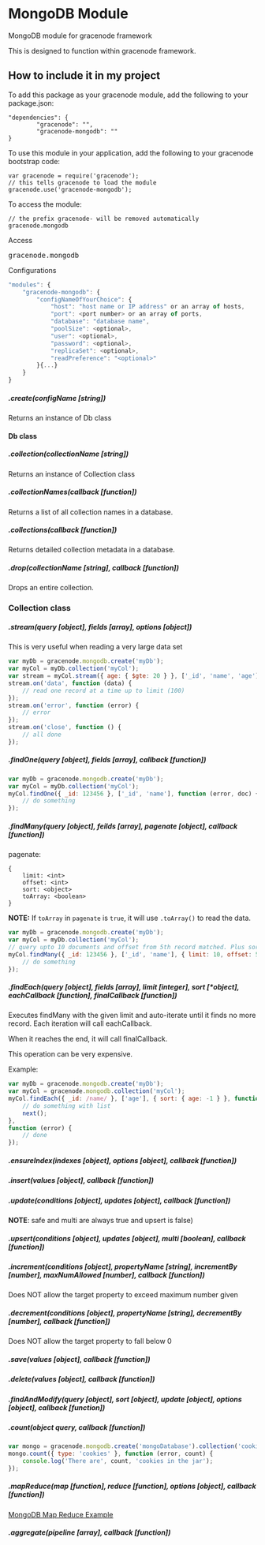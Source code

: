 # MongoDB Module

MongoDB module for gracenode framework

This is designed to function within gracenode framework.

## How to include it in my project

To add this package as your gracenode module, add the following to your package.json:

```
"dependencies": {
        "gracenode": "",
        "gracenode-mongodb": ""
}
```

To use this module in your application, add the following to your gracenode bootstrap code:

```
var gracenode = require('gracenode');
// this tells gracenode to load the module
gracenode.use('gracenode-mongodb');
```

To access the module:

```
// the prefix gracenode- will be removed automatically
gracenode.mongodb
```


Access
<pre>
gracenode.mongodb
</pre>

Configurations
```javascript
"modules": {
	"gracenode-mongodb": {
		"configNameOfYourChoice": {
			"host": "host name or IP address" or an array of hosts,
			"port": <port number> or an array of ports,
			"database": "database name",
			"poolSize": <optional>,
			"user": <optional>,
			"password": <optional>,
			"replicaSet": <optional>,
			"readPreference": "<optional>"
		}{...}
	}
}
```

##### .create(configName [string])

Returns an instance of Db class

#### Db class

##### .collection(collectionName [string])

Returns an instance of Collection class

##### .collectionNames(callback [function])

Returns a list of all collection names in a database.

##### .collections(callback [function])

Returns detailed collection metadata in a database.

##### .drop(collectionName [string], callback [function])

Drops an entire collection.

### Collection class

##### .stream(query [object], fields [array], options [object])

This is very useful when reading a very large data set

```javascript
var myDb = gracenode.mongodb.create('myDb');
var myCol = myDb.collection('myCol');
var stream = myCol.stream({ age: { $gte: 20 } }, ['_id', 'name', 'age'], { limit: 100 });
stream.on('data', function (data) {
	// read one record at a time up to limit (100)
});
stream.on('error', function (error) {
	// error
});
stream.on('close', function () {
	// all done
});
```

##### .findOne(query [object], fields [array], callback [function])

```javascript
var myDb = gracenode.mongodb.create('myDb');
var myCol = myDb.collection('myCol');
myCol.findOne({ _id: 123456 }, ['_id', 'name'], function (error, doc) {
	// do something
});
```

##### .findMany(query [object], feilds [array], pagenate [object], callback [function])

pagenate:

```
{
	limit: <int>
	offset: <int>
	sort: <object>
	toArray: <boolean>
}
```

**NOTE:** If `toArray` in `pagenate` is `true`, it will use `.toArray()` to read the data.

```javascript
var myDb = gracenode.mongodb.create('myDb');
var myCol = myDb.collection('myCol');
// query upto 10 documents and offset from 5th record matched. Plus sort the records by 'age'
myCol.findMany({ _id: 123456 }, ['_id', 'name'], { limit: 10, offset: 5, sort: { age: -1 } }, function (error, doc) {
	// do something
});
```

##### .findEach(query [object], fields [array], limit [integer], sort [*object], eachCallback [function], finalCallback [function])

Executes findMany with the given limit and auto-iterate until it finds no more record. Each iteration will call eachCallback.

When it reaches the end, it will call finalCallback.

This operation can be very expensive.

Example:

```javascript
var myDb = gracenode.mongodb.create('myDb');
var myCol = gracenode.mongodb.collection('myCol');
myCol.findEach({ _id: /name/ }, ['age'], { sort: { age: -1 } }, function (list, next) {
	// do something with list
	next();
},
function (error) {
	// done
});
```

##### .ensureIndex(indexes [object], options [object], callback [function])

##### .insert(values [object], callback [function])

##### .update(conditions [object], updates [object], callback [function])

**NOTE**: safe and multi are always true and upsert is false)

##### .upsert(conditions [object], updates [object], multi [boolean], callback [function])

##### .increment(conditions [object], propertyName [string], incrementBy [number], maxNumAllowed [number], callback [function])

Does NOT allow the target property to exceed maximum number given

##### .decrement(conditions [object], propertyName [string], decrementBy [number], callback [function])

Does NOT allow the target property to fall below 0

##### .save(values [object], callback [function])

##### .delete(values [object], callback [function])

##### .findAndModify(query [object], sort [object], update [object], options [object], callback [function])

##### .count(object query, callback [function])

```javascript
var mongo = gracenode.mongodb.create('mongoDatabase').collection('cookieJar');
mongo.count({ type: 'cookies' }, function (error, count) {
	console.log('There are', count, 'cookies in the jar');
});
```

##### .mapReduce(map [function], reduce [function], options [object], callback [function])

<a href="http://docs.mongodb.org/manual/tutorial/map-reduce-examples/">MongoDB Map Reduce Example</a>

##### .aggregate(pipeline [array], callback [function])
